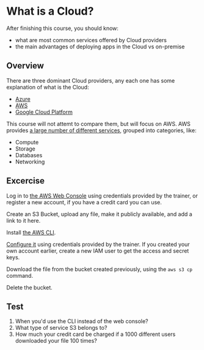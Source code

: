 What is a Cloud?
================

After finishing this course, you should know:
* what are most common services offered by Cloud providers
* the main advantages of deploying apps in the Cloud vs on-premise

## Overview

There are three dominant Cloud providers, any each one has some explanation of what is the Cloud:
* [Azure](https://azure.microsoft.com/en-us/overview/what-is-the-cloud/)
* [AWS](https://aws.amazon.com/what-is-cloud-computing/?nc1=f_cc)
* [Google Cloud Platform](https://cloud.google.com/learn/what-is-cloud-computing)

This course will not attemt to compare them, but will focus on AWS.
AWS provides [a large number of different services](https://docs.aws.amazon.com/),
grouped into categories, like:
* Compute
* Storage
* Databases
* Networking

## Excercise

Log in to [the AWS Web Console](https://console.aws.amazon.com/) using credentials
provided by the trainer, or register a new account, if you have a credit card you can use.

Create an S3 Bucket, upload any file, make it publicly available, and add a link to it here.

Install [the AWS CLI](https://docs.aws.amazon.com/cli/latest/userguide/install-cliv2.html).

[Configure it](https://docs.aws.amazon.com/cli/latest/userguide/cli-configure-quickstart.html#cli-configure-quickstart-config)
using credentials provided by the trainer. If you created your own account earlier,
create a new IAM user to get the access and secret keys.

Download the file from the bucket created previously, using the `aws s3 cp` command.

Delete the bucket.

## Test

1. When you'd use the CLI instead of the web console?
1. What type of service S3 belongs to?
1. How much your credit card be charged if a 1000 different users downloaded your file 100 times?
